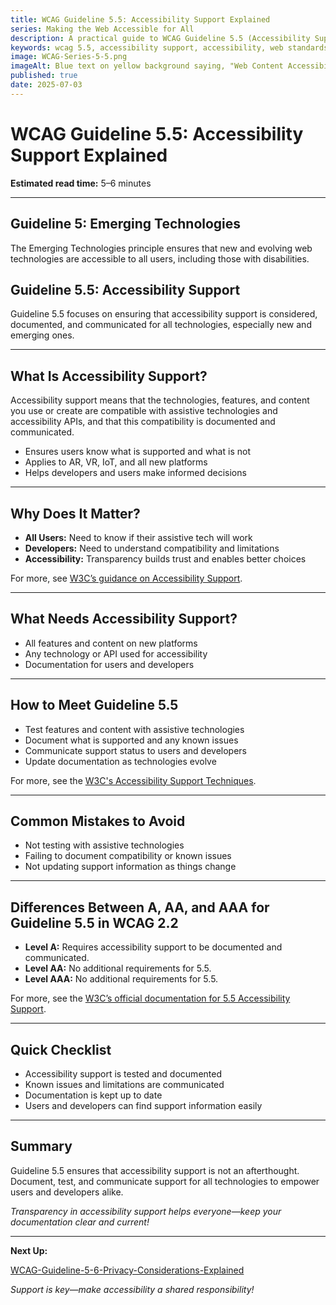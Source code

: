 ```yaml
---
title: WCAG Guideline 5.5: Accessibility Support Explained
series: Making the Web Accessible for All
description: A practical guide to WCAG Guideline 5.5 (Accessibility Support)—what it means, why it matters, and how to ensure accessibility support is documented and considered for new and emerging technologies.
keywords: wcag 5.5, accessibility support, accessibility, web standards, user experience, emerging technologies
image: WCAG-Series-5-5.png
imageAlt: Blue text on yellow background saying, "Web Content Accessibiilty Guiedlines (WCAG) 5.5 Explained, Accessibility Support"
published: true
date: 2025-07-03
---
```


# **WCAG Guideline 5.5: Accessibility Support Explained**

**Estimated read time:** 5–6 minutes

---

## **Guideline 5: Emerging Technologies**

The Emerging Technologies principle ensures that new and evolving web technologies are accessible to all users, including those with disabilities.

## **Guideline 5.5: Accessibility Support**

Guideline 5.5 focuses on ensuring that accessibility support is considered, documented, and communicated for all technologies, especially new and emerging ones.

---

## **What Is Accessibility Support?**

<!-- [Illustration: Support document or checklist with accessibility icons] -->

Accessibility support means that the technologies, features, and content you use or create are compatible with assistive technologies and accessibility APIs, and that this compatibility is documented and communicated.

- Ensures users know what is supported and what is not
- Applies to AR, VR, IoT, and all new platforms
- Helps developers and users make informed decisions

---

## **Why Does It Matter?**

<!-- [Infographic: Support icon, compatibility chart, and user with assistive tech] -->

- **All Users:** Need to know if their assistive tech will work
- **Developers:** Need to understand compatibility and limitations
- **Accessibility:** Transparency builds trust and enables better choices

For more, see [W3C’s guidance on Accessibility Support](https://www.w3.org/WAI/standards-guidelines/wcag/new-in-22/).

---

## **What Needs Accessibility Support?**

<!-- [Grid: AR/VR features, IoT devices, and web technologies with support notes] -->

- All features and content on new platforms
- Any technology or API used for accessibility
- Documentation for users and developers

---

## **How to Meet Guideline 5.5**

<!-- [Side-by-side: Good example (clear support documentation) vs. Bad example (no info on compatibility)] -->

- Test features and content with assistive technologies
- Document what is supported and any known issues
- Communicate support status to users and developers
- Update documentation as technologies evolve

For more, see the [W3C's Accessibility Support Techniques](https://www.w3.org/WAI/standards-guidelines/wcag/new-in-22/).

---

## **Common Mistakes to Avoid**

<!-- [Do/Don't graphic: Left side with clear support info, right side with missing or outdated info] -->

- Not testing with assistive technologies
- Failing to document compatibility or known issues
- Not updating support information as things change

---

## **Differences Between A, AA, and AAA for Guideline 5.5 in WCAG 2.2**

<!-- [Infographic: Three columns labeled A, AA, AAA with example requirements for each] -->

- **Level A:** Requires accessibility support to be documented and communicated.
- **Level AA:** No additional requirements for 5.5.
- **Level AAA:** No additional requirements for 5.5.

For more, see the [W3C’s official documentation for 5.5 Accessibility Support](https://www.w3.org/WAI/standards-guidelines/wcag/new-in-22/).

---

## **Quick Checklist**

<!-- [Checklist graphic: Icons for support, documentation, and user] -->

- Accessibility support is tested and documented
- Known issues and limitations are communicated
- Documentation is kept up to date
- Users and developers can find support information easily

---

## **Summary**

<!-- [Illustration: User reviewing accessibility support documentation] -->

Guideline 5.5 ensures that accessibility support is not an afterthought. Document, test, and communicate support for all technologies to empower users and developers alike.

*Transparency in accessibility support helps everyone—keep your documentation clear and current!*

---

**Next Up:**

[WCAG-Guideline-5-6-Privacy-Considerations-Explained](WCAG-Guideline-5-6-Privacy-Considerations-Explained)

*Support is key—make accessibility a shared responsibility!*
